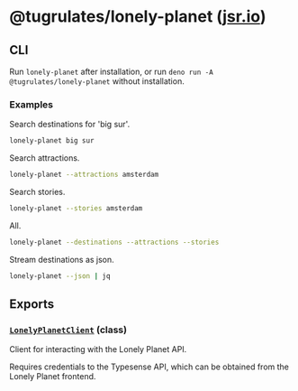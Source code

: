 # @tugrulates/lonely-planet ([jsr.io](https://jsr.io/@tugrulates/lonely-planet))

## CLI

Run `lonely-planet` after installation, or run
`deno run -A @tugrulates/lonely-planet` without installation.

### Examples

Search destinations for 'big sur'.

```sh
lonely-planet big sur
```

Search attractions.

```sh
lonely-planet --attractions amsterdam
```

Search stories.

```sh
lonely-planet --stories amsterdam
```

All.

```sh
lonely-planet --destinations --attractions --stories
```

Stream destinations as json.

```sh
lonely-planet --json | jq
```

## Exports

### [`LonelyPlanetClient`](https://jsr.io/@tugrulates/lonely-planet/doc/~/LonelyPlanetClient) (class)

Client for interacting with the Lonely Planet API.

Requires credentials to the Typesense API, which can be obtained from the Lonely
Planet frontend.
